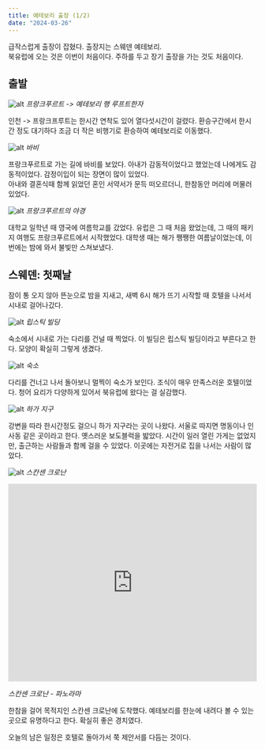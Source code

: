 ```yaml
---
title: 예테보리 출장 (1/2)
date: "2024-03-26"
---
```


급작스럽게 출장이 잡혔다. 출장지는 스웨덴 예테보리.<br/>
북유럽에 오는 것은 이번이 처음이다. 주하를 두고 장기 출장을 가는 것도 처음이다.

## 출발

![alt](/image/2024-03-26/lufthansa_to_gothenburg.jpg)
_프랑크푸르트 -> 예테보리 행 루프트한자_

인천 -> 프랑크프루트는 한시간 연착도 있어 열다섯시간이 걸렸다. 환승구간에서 한시간 정도 대기하다 조금 더 작은 비행기로 환승하여 예테보리로 이동했다.

![alt](/image/2024-03-26/lufthansa_barbie.jpg)
_바비_

프랑크푸르트로 가는 길에 바비를 보았다. 아내가 감동적이었다고 했었는데 나에게도 감동적이었다. 감정이입이 되는 장면이 많이 있었다.<br/>
아내와 결혼식때 함께 읽었던 혼인 서약서가 문득 떠오르더니, 한참동안 머리에 머물러 있었다.

![alt](/image/2024-03-26/frankfurt_night_flight.jpg)
_프랑크푸르트의 야경_

대학교 일학년 때 영국에 여름학교를 갔었다. 유럽은 그 때 처음 왔었는데, 그 때의 패키지 여행도 프랑크푸르트에서 시작했었다. 대학생 때는 해가 쨍쨍한 여름날이었는데, 이번에는 밤에 와서 불빛만 스쳐보냈다.
<br/>

## 스웨덴: 첫째날

잠이 통 오지 않아 뜬눈으로 밤을 지새고, 새벽 6시 해가 뜨기 시작할 때 호텔을 나서서 시내로 걸어나갔다.

![alt](/image/2024-03-26/lilla_bommen.jpg)
_립스틱 빌딩_

숙소에서 시내로 가는 다리를 건널 때 찍었다. 이 빌딩은 립스틱 빌딩이라고 부른다고 한다. 모양이 확실히 그렇게 생겼다.

![alt](/image/2024-03-26/clarion_hotel_the_pier.jpg)
_숙소_

다리를 건너고 나서 돌아보니 멀찍이 숙소가 보인다. 조식이 매우 만족스러운 호텔이었다. 청어 요리가 다양하게 있어서 북유럽에 왔다는 걸 실감했다.

![alt](/image/2024-03-26/haga_area.jpg)
_하가 지구_

강변을 따라 한시간정도 걸으니 하가 지구라는 곳이 나왔다. 서울로 따지면 명동이나 인사동 같은 곳이라고 한다. 옛스러운 보도블럭을 밟았다. 시간이 일러 열린 가게는 없었지만, 출근하는 사람들과 함께 걸을 수 있었다. 이곳에는 자전거로 집을 나서는 사람이 많았다.

![alt](/image/2024-03-26/skansen_kronan.jpg)
_스칸센 크로난_

<iframe width="100%" height="400" allowfullscreen style="border-style:none;" src="https://cdn.pannellum.org/2.5/pannellum.htm#panorama=https://woojung3.github.io/image/2024-03-26/skansen_kronan.jpg&amp;autoLoad=true&amp;autoRotate=-2&amp;haov=270.00&amp;vaov=90.00&amp;vOffset=0.00"></iframe>

_스칸센 크로난 - 파노라마_

한참을 걸어 목적지인 스칸센 크로난에 도착했다. 예테보리를 한눈에 내려다 볼 수 있는 곳으로 유명하다고 한다. 확실히 좋은 경치였다.

오늘의 남은 일정은 호텔로 돌아가서 쭉 제안서를 다듬는 것이다.
